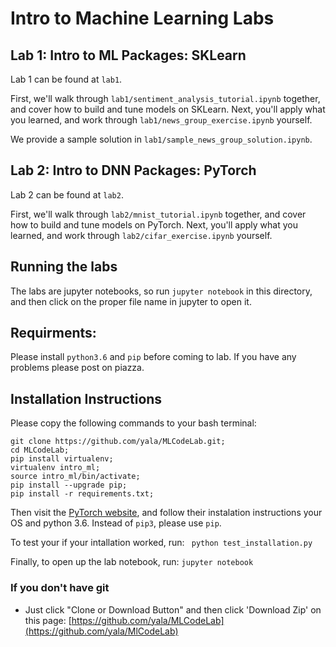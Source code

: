 # Intro to Machine Learning Labs

## Lab 1: Intro to ML Packages: SKLearn
Lab 1 can be found at `lab1`.

First, we'll walk through `lab1/sentiment_analysis_tutorial.ipynb` together, and cover how to build and tune models on SKLearn. Next, you'll apply what you learned, and work through `lab1/news_group_exercise.ipynb` yourself.

We provide a sample solution in `lab1/sample_news_group_solution.ipynb`.

## Lab 2: Intro to DNN Packages: PyTorch
Lab 2 can be found at `lab2`.

First, we'll walk through `lab2/mnist_tutorial.ipynb` together, and cover how to build and tune models on PyTorch. Next, you'll apply what you learned, and work through `lab2/cifar_exercise.ipynb` yourself.


## Running the labs
The labs are jupyter notebooks, so run `jupyter notebook` in this directory, and then click on the proper file name in jupyter to open it.


## Requirments:
Please install `python3.6` and `pip` before coming to lab. If you have any problems please post on piazza.


## Installation Instructions
Please copy the following commands to your bash terminal:

```
git clone https://github.com/yala/MLCodeLab.git;
cd MLCodeLab;
pip install virtualenv;
virtualenv intro_ml;
source intro_ml/bin/activate;
pip install --upgrade pip;
pip install -r requirements.txt;
```

Then visit the [PyTorch website](https://pytorch.org/), and follow their instalation instructions your OS and python 3.6.
Instead of `pip3`, please use `pip`.

To test your if your intallation worked,
run:
` python test_installation.py`

Finally, to open up the lab notebook, run:
```jupyter notebook```



### If you don't have git
- Just click "Clone or Download Button" and then click 'Download Zip' on this page: [https://github.com/yala/MLCodeLab](https://github.com/yala/MlCodeLab)
